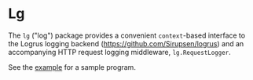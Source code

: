 # Lg

The `lg` ("log") package provides a convenient `context`-based interface to the Logrus logging backend 
(https://github.com/Sirupsen/logrus) and an accompanying HTTP request logging middleware, `lg.RequestLogger`.

See the [example](_example/main.go) for a sample program.
